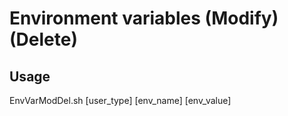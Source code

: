 # Environment variables (Modify) (Delete)

## Usage

EnvVarModDel.sh [user_type] [env_name] [env_value]
